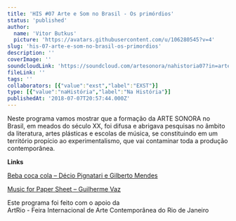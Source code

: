 ```yaml
---
title: 'HIS #07 Arte e Som no Brasil - Os primórdios'
status: 'published'
author:
  name: 'Vitor Butkus'
  picture: 'https://avatars.githubusercontent.com/u/106280545?v=4'
slug: 'his-07-arte-e-som-no-brasil-os-primordios'
description: ''
coverImage: ''
soundcloudLink: 'https://soundcloud.com/artesonora/nahistoria07?in=artesonora/sets/nahistoria'
fileLink: ''
tags: ''
collaborators: [{"value":"exst","label":"EXST"}]
type: [{"value":"naHistória","label":"Na História"}]
publishedAt: '2018-07-07T20:57:44.000Z'
---
```


Neste programa vamos mostrar que a formação da ARTE SONORA no Brasil, em meados do século XX, foi difusa e abrigava pesquisas no âmbito da literatura, artes plásticas e escolas de música, se constituindo em um território propício ao experimentalismo, que vai contaminar toda a produção contemporânea.

**Links**

[Beba coca cola – Décio Pignatari e Gilberto Mendes](https://www.youtube.com/watch?v=JrKG0xfPLj0)

[Music for Paper Sheet – Guilherme Vaz](https://www.youtube.com/watch?v=1p8RsvF-xHc)

Este programa foi feito com o apoio da\
ArtRio - Feira Internacional de Arte Contemporânea do Rio de Janeiro